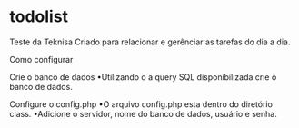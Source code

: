 # todolist
Teste da Teknisa
Criado para relacionar e gerênciar as tarefas do dia a dia.

Como configurar

Crie o banco de dados
	•Utilizando o a query SQL disponibilizada crie o banco de dados.

Configure o config.php
	•O arquivo config.php esta dentro do diretório class.
	•Adicione o servidor, nome do banco de dados, usuário e senha.
